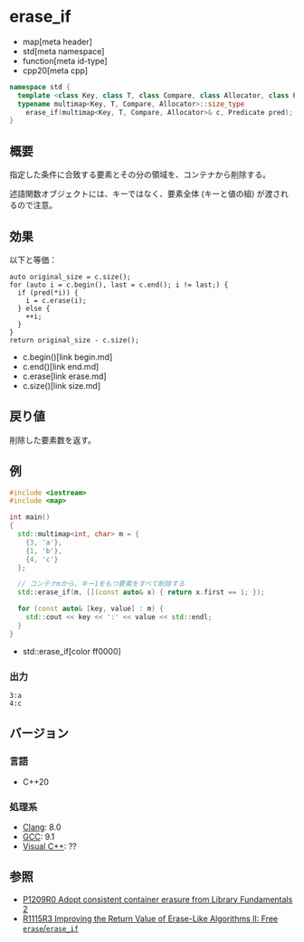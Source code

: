 # erase_if
* map[meta header]
* std[meta namespace]
* function[meta id-type]
* cpp20[meta cpp]

```cpp
namespace std {
  template <class Key, class T, class Compare, class Allocator, class Predicate>
  typename multimap<Key, T, Compare, Allocator>::size_type
    erase_if(multimap<Key, T, Compare, Allocator>& c, Predicate pred);
}
```

## 概要
指定した条件に合致する要素とその分の領域を、コンテナから削除する。

述語関数オブジェクトには、キーではなく、要素全体 (キーと値の組) が渡されるので注意。


## 効果
以下と等価：

```
auto original_size = c.size();
for (auto i = c.begin(), last = c.end(); i != last;) {
  if (pred(*i)) {
    i = c.erase(i);
  } else {
    ++i;
  }
}
return original_size - c.size();
```
* c.begin()[link begin.md]
* c.end()[link end.md]
* c.erase[link erase.md]
* c.size()[link size.md]


## 戻り値
削除した要素数を返す。


## 例
```cpp example
#include <iostream>
#include <map>

int main()
{
  std::multimap<int, char> m = {
    {3, 'a'},
    {1, 'b'},
    {4, 'c'}
  };

  // コンテナmから、キー1をもつ要素をすべて削除する
  std::erase_if(m, [](const auto& x) { return x.first == 1; });

  for (const auto& [key, value] : m) {
    std::cout << key << ':' << value << std::endl;
  }
}
```
* std::erase_if[color ff0000]

### 出力
```
3:a
4:c
```

## バージョン
### 言語
- C++20

### 処理系
- [Clang](/implementation.md#clang): 8.0
- [GCC](/implementation.md#gcc): 9.1
- [Visual C++](/implementation.md#visual_cpp): ??


## 参照
- [P1209R0 Adopt consistent container erasure from Library Fundamentals 2](http://www.open-std.org/jtc1/sc22/wg21/docs/papers/2018/p1209r0.html)
- [R1115R3 Improving the Return Value of Erase-Like Algorithms II: Free `erase`/`erase_if`](http://www.open-std.org/jtc1/sc22/wg21/docs/papers/2019/p1115r3.pdf)

